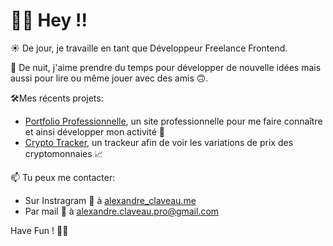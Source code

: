 # 👋🏼 Hey !!

☀️ De jour, je travaille en tant que Développeur Freelance Frontend.

🌙 De nuit, j'aime prendre du temps pour développer de nouvelle idées mais aussi pour lire ou même jouer avec des amis 🙃.

🛠Mes récents projets:
- [Portfolio Professionnelle](https://github.com/ClaveauAlex/portfolio), un site professionnelle pour me faire connaître et ainsi développer mon activité 🚀
- [Crypto Tracker](https://github.com/ClaveauAlex/nextjs-crypto-api), un trackeur afin de voir les variations de prix des cryptomonnaies 📈

📫 Tu peux me contacter:
- Sur Instragram 📸  à [alexandre_claveau.me](https://www.instagram.com/alexandre_claveau.me/)
- Par mail 📧  à [alexandre.claveau.pro@gmail.com](alexandre.claveau.pro@gmail.com)


Have Fun ! ✌🏼
